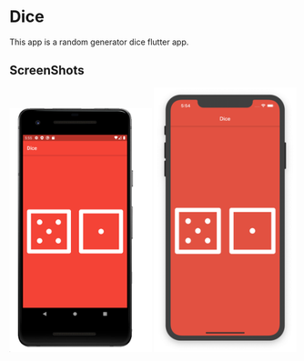# Dice

This app is a random generator dice flutter app.

## ScreenShots

<img src="./assets/images/android.png" width="250"> <img src="./assets/images/iOS.png" width="250">

